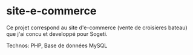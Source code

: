 ﻿# site-e-commerce

Ce projet correspond au site d'e-commerce (vente de croisieres bateau) que j'ai concu et developpé pour Sogeti.

Technos: PHP, Base de données MySQL